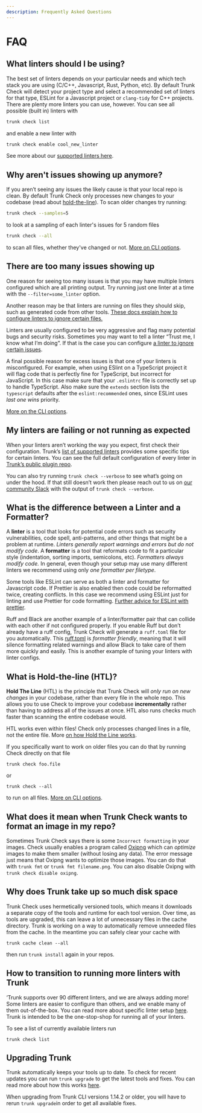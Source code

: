 ```yaml
---
description: Frequently Asked Questions
---
```


# FAQ

## What linters should I be using?

The best set of linters depends on your particular needs and which tech stack you are using (C/C++, Javascript, Rust, Python, etc). By default Trunk Check will detect your project type and select a recommended set of linters for that type, ESLint for a Javascript project or `clang-tidy` for C++ projects. There are plenty more linters you can use, however. You can see all possible (built in) linters with&#x20;

```sh
trunk check list
```

&#x20;and enable a new linter with&#x20;

```sh
trunk check enable cool_new_linter
```

See more about our [supported linters here](https://docs.trunk.io/check/supported-linters).&#x20;

## Why aren't issues showing up anymore?&#x20;

If you aren’t seeing any issues the likely cause is that your local repo is clean. By default Trunk Check only processes new changes to your codebase (read about [hold-the-line](https://docs.trunk.io/check/under-the-hood)).  To scan older changes try running:

```sh
trunk check --samples=5 
```

to look at a sampling of each linter's issues for 5 random files

```sh
trunk check --all
```

&#x20;to scan all files, whether they've changed or not. [More on CLI options](https://docs.trunk.io/check/command-line).

## There are too many issues showing up

One reason for seeing too many issues is that you may have multiple linters configured which are all printing output. Try running just one linter at a time with the `--filter=some_linter` option.

Another reason may be that linters are running on files they should skip, such as generated code from other tools.  [These docs explain how to configure linters to ignore certain files.](https://docs.trunk.io/check/configuration#ignoring-files)&#x20;

Linters are usually configured to be very aggressive and flag many potential bugs and security risks. Sometimes you may want to tell a linter “Trust me, I know what I’m doing”. If that is the case you can configure [a linter to ignore certain issues](https://docs.trunk.io/check/ignoring-issues).

A final possible reason for excess issues is that one of your linters is misconfigured. For example, when using ESlint on a TypeScript project it will flag code that is perfectly fine for TypeScript, but incorrect for JavaScript. In this case make sure that your `.eslintrc` file is correctly set up to handle TypeScript. Also make sure the `extends` section lists the `typescript` defaults after the `eslint:recommended` ones, since ESLint uses _last one wins_ priority.

[More on the CLI options](https://docs.trunk.io/check/command-line).

## My linters are failing or not running as expected

When your linters aren’t working the way you expect, first check their configuration. Trunk’s [list of supported linters](https://docs.trunk.io/check/supported-linters#linter-specific-configuration) provides some specific tips for certain linters. You can see the full default configuration of every linter in [Trunk’s public plugin repo](https://github.com/trunk-io/plugins/tree/main).

You can also try running `trunk check --verbose` to see what’s going on under the hood. If that still doesn’t work then please reach out to us on [our community Slack](https://trunkcommunity.slack.com/ssb/redirect) with the output of `trunk check --verbose`.

## What is the difference between a Linter and a Formatter?

A **linter** is a tool that looks for potential code errors such as security vulnerabilities, code spell, anti-patterns, and other things that might be a problem at runtime. _Linters generally report warnings and errors but do not modify code_.  A **formatter** is a tool that reformats code to fit a particular style (indentation, sorting imports, semicolons, etc). _Formatters always modify code._ In general, even though your setup may use many different linters we recommend using only _one formatter per filetype_.&#x20;

Some tools like ESLint can serve as both a linter and formatter for Javascript code. If Prettier is also enabled then code could be reformatted twice, creating conflicts.  In this case we recommend using ESLint just for linting and use Prettier for code formatting. [Further advice for ESLint with prettier](https://docs.trunk.io/check/supported-linters#eslint).&#x20;

Ruff and Black are another example of a linter/formatter pair that can collide with each other if not configured properly. If you enable Ruff but don’t already have a ruff config, Trunk Check will generate a `ruff.toml` file for you automatically. This [ruff.toml](https://github.com/trunk-io/plugins/blob/main/linters/ruff/ruff.toml) is _formatter friendly_, meaning that it will silence formatting related warnings and allow Black to take care of them more quickly and easily. This is another example of tuning your linters with linter configs.&#x20;

## What is Hold-the-line (HTL)?

**Hold The Line** (HTL) is the principle that Trunk Check will _only run on new changes_ in your codebase, rather than every file in the whole repo. This allows you to use Check to improve your codebase **incrementally** rather than having to address all of the issues at once. HTL also runs checks much faster than scanning the entire codebase would.&#x20;

HTL works even within files! Check only processes changed lines in a file, not the entire file.  More [on how Hold the Line works](https://docs.trunk.io/check/under-the-hood).

If you specifically want to work on older files you can do that by running Check directly on that file

```
trunk check foo.file
```

or

```
trunk check --all
```

to run on all files. [More on CLI options](https://docs.trunk.io/check/command-line#options).

## What does it mean when Trunk Check wants to format an image in my repo?

Sometimes Trunk Check says there is some `Incorrect formatting` in your images. Check usually enables a program called [Oxipng](https://github.com/shssoichiro/oxipng) which can _optimize_ images to make them smaller (without losing any data). The error message just means that Oxipng wants to optimize those images. You can do that with `trunk fmt` or `trunk fmt filename.png`. You can also disable Oxipng with `trunk check disable oxipng`.

## Why does Trunk take up so much disk space

Trunk Check uses hermetically versioned tools, which means it downloads a separate copy of the tools and runtime for each tool version. Over time, as tools are upgraded, this can leave a lot of unnecessary files in the cache directory. Trunk is working on a way to automatically remove unneeded files from the cache. In the meantime you can safely clear your cache with&#x20;

```
trunk cache clean --all
```

then run `trunk install` again in your repos.

## How to transition to running more linters with Trunk

‘Trunk supports over 90 different linters, and we are always adding more! Some linters are easier to configure than others, and we enable many of them out-of-the-box. You can read more about specific linter setup [here](https://docs.trunk.io/check/supported-linters). Trunk is intended to be the one-stop-shop for running all of your linters.&#x20;

To see a list of currently available linters run&#x20;

```
trunk check list
```

## Upgrading Trunk

Trunk automatically keeps your tools up to date. To check for recent updates you can run `trunk upgrade` to get the latest tools and fixes. You can read more about how this works [here](https://docs.trunk.io/cli/upgrade).&#x20;

When upgrading from Trunk CLI versions 1.14.2 or older, you will have to rerun `trunk upgrade`in order to get all available fixes.
